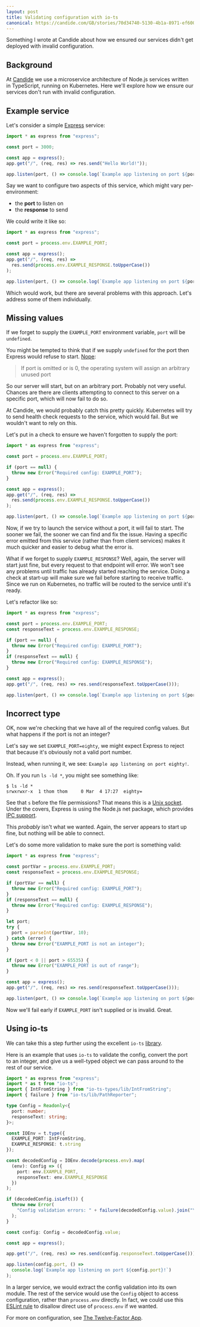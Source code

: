 ```yaml
---
layout: post
title: Validating configuration with io-ts
canonical: https://candide.com/GB/stories/70d34740-5130-4b1a-8971-ef60082036ba
---
```


Something I wrote at Candide about how we ensured our services didn't get deployed with invalid configuration.

## Background

At [Candide](https://candide.com) we use a microservice architecture of Node.js services written in TypeScript, running on Kubernetes. Here we'll explore how we ensure our services don't run with invalid configuration.

## Example service

Let's consider a simple [Express](https://expressjs.com/en/starter/hello-world.html) service:

```typescript
import * as express from "express";

const port = 3000;

const app = express();
app.get("/", (req, res) => res.send("Hello World!"));

app.listen(port, () => console.log(`Example app listening on port ${port}!`));
```

Say we want to configure two aspects of this service, which might vary per-environment:

- the **port** to listen on
- the **response** to send

We could write it like so:

```typescript
import * as express from "express";

const port = process.env.EXAMPLE_PORT;

const app = express();
app.get("/", (req, res) =>
  res.send(process.env.EXAMPLE_RESPONSE.toUpperCase())
);

app.listen(port, () => console.log(`Example app listening on port ${port}!`));
```

Which would work, but there are several problems with this approach. Let's address some of them individually.

## Missing values

If we forget to supply the `EXAMPLE_PORT` environment variable, `port` will be `undefined`.

You might be tempted to think that if we supply `undefined` for the port then Express would refuse to start. [Nope](https://expressjs.com/en/4x/api.html#app.listen):

>If port is omitted or is 0, the operating system will assign an arbitrary unused port

So our server will start, but on an arbitrary port. Probably not very useful. Chances are there are clients attempting to connect to this server on a specific port, which will now fail to do so.

At Candide, we would probably catch this pretty quickly. Kubernetes will try to send health check requests to the service, which would fail. But we wouldn't want to rely on this.

Let's put in a check to ensure we haven't forgotten to supply the port:

```typescript
import * as express from "express";

const port = process.env.EXAMPLE_PORT;

if (port == null) {
  throw new Error("Required config: EXAMPLE_PORT");
}

const app = express();
app.get("/", (req, res) =>
  res.send(process.env.EXAMPLE_RESPONSE.toUpperCase())
);

app.listen(port, () => console.log(`Example app listening on port ${port}!`));
```

Now, if we try to launch the service without a port, it will fail to start. The sooner we fail, the sooner we can find and fix the issue. Having a specific error emitted from this service (rather than from client services) makes it much quicker and easier to debug what the error is.

What if we forget to supply `EXAMPLE_RESPONSE`? Well, again, the server will start just fine, but every request to that endpoint will error. We won't see any problems until traffic has already started reaching the service. Doing a check at start-up will make sure we fail before starting to receive traffic. Since we run on Kubernetes, no traffic will be routed to the service until it's ready.

Let's refactor like so:

```typescript
import * as express from "express";

const port = process.env.EXAMPLE_PORT;
const responseText = process.env.EXAMPLE_RESPONSE;

if (port == null) {
  throw new Error("Required config: EXAMPLE_PORT");
}
if (responseText == null) {
  throw new Error("Required config: EXAMPLE_RESPONSE");
}

const app = express();
app.get("/", (req, res) => res.send(responseText.toUpperCase()));

app.listen(port, () => console.log(`Example app listening on port ${port}!`));
```

## Incorrect type

OK, now we're checking that we have all of the required config values. But what happens if the port is not an integer?

Let's say we set `EXAMPLE_PORT=eighty`, we might expect Express to reject that because it's obviously not a valid port number.

Instead, when running it, we see: `Example app listening on port eighty!`.

Oh.
If you run `ls -ld *`, you might see something like:

```plaintext
$ ls -ld *
srwxrwxr-x  1 thom thom     0 Mar  4 17:27  eighty=
```

See that `s` before the file permissions? That means this is a [Unix socket](https://en.wikipedia.org/wiki/Unix_file_types#Socket). Under the covers, Express is using the Node.js net package, which provides [IPC support](https://nodejs.org/api/net.html#net_ipc_support).

This _probably_ isn't what we wanted. Again, the server appears to start up fine, but nothing will be able to connect.

Let's do some more validation to make sure the port is something valid:

```typescript
import * as express from "express";

const portVar = process.env.EXAMPLE_PORT;
const responseText = process.env.EXAMPLE_RESPONSE;

if (portVar == null) {
  throw new Error("Required config: EXAMPLE_PORT");
}
if (responseText == null) {
  throw new Error("Required config: EXAMPLE_RESPONSE");
}

let port;
try {
  port = parseInt(portVar, 10);
} catch (error) {
  throw new Error("EXAMPLE_PORT is not an integer");
}

if (port < 0 || port > 65535) {
  throw new Error("EXAMPLE_PORT is out of range");
}

const app = express();
app.get("/", (req, res) => res.send(responseText.toUpperCase()));

app.listen(port, () => console.log(`Example app listening on port ${port}!`));
```

Now we'll fail early if `EXAMPLE_PORT` isn't supplied or is invalid. Great.

## Using io-ts

We can take this a step further using the excellent `io-ts` [library](https://github.com/gcanti/io-ts).

Here is an example that uses `io-ts` to validate the config, convert the port to an integer, and give us a well-typed object we can pass around to the rest of our service.

```typescript
import * as express from "express";
import * as t from "io-ts";
import { IntFromString } from "io-ts-types/lib/IntFromString";
import { failure } from "io-ts/lib/PathReporter";

type Config = Readonly<{
  port: number;
  responseText: string;
}>;

const IOEnv = t.type({
  EXAMPLE_PORT: IntFromString,
  EXAMPLE_RESPONSE: t.string
});

const decodedConfig = IOEnv.decode(process.env).map(
  (env): Config => ({
    port: env.EXAMPLE_PORT,
    responseText: env.EXAMPLE_RESPONSE
  })
);

if (decodedConfig.isLeft()) {
  throw new Error(
    "Config validation errors: " + failure(decodedConfig.value).join("\n")
  );
}

const config: Config = decodedConfig.value;

const app = express();

app.get("/", (req, res) => res.send(config.responseText.toUpperCase()));

app.listen(config.port, () =>
  console.log(`Example app listening on port ${config.port}!`)
);
```

In a larger service, we would extract the config validation into its own module. The rest of the service would use the `Config` object to access configuration, rather than `process.env` directly. In fact, we could use this [ESLint rule](https://eslint.org/docs/rules/no-process-env) to disallow direct use of `process.env` if we wanted.

For more on configuration, see [The Twelve-Factor App](https://12factor.net/config).
